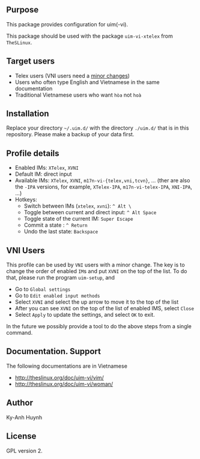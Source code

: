 ## Purpose

This package provides configuration for uim(-vi).

This package should be used with the package `uim-vi-xtelex` from `TheSLinux`.

## Target users

* Telex users (VNI users need a [minor changes](#vni-users))
* Users who often type English and Vietnamese in the same documentation
* Traditional Vietnamese users who want `hòa` not `hoà`

## Installation

Replace your directory `~/.uim.d/` with the directory `./uim.d/`
that is in this repository. Please make a backup of your data first.

## Profile details

* Enabled IMs: `XTelex`, `XVNI`
* Default IM: direct input
* Available IMs: `XTelex`, `XVNI`, `m17n-vi-{telex,vni,tcvn}`, ...
  (ther are also the `-IPA` versions, for example,
    `XTelex-IPA`, `m17n-vi-telex-IPA`, `XNI-IPA`, ...)
* Hotkeys:
  * Switch between IMs (`xtelex`, `xvni`): `^ Alt \`
  * Toggle between current and direct input: `^ Alt Space`
  * Toggle state of the current IM: `Super Escape`
  * Commit a state : `^ Return`
  * Undo the last state: `Backspace`

## VNI Users

This profile can be used by `VNI` users with a minor change. The key
is to change the order of enabled `IM`s and put `XVNI` on the top of the
list. To do that, please run the program `uim-setup`, and

* Go to `Global settings`
* Go to `Edit enabled input methods`
* Select `XVNI` and select the up arrow to move it to the top of the list
* After you can see `XVNI` on the top of the list of enabled IMS, select `Close`
* Select `Apply` to update the settings, and select `OK` to exit.

In the future we possibly provide a tool to do the above steps from
a single command.

## Documentation. Support

The following documentations are in Vietnamese

* http://theslinux.org/doc/uim-vi/vim/
* http://theslinux.org/doc/uim-vi/woman/

## Author

Ky-Anh Huynh

## License

GPL version 2.
